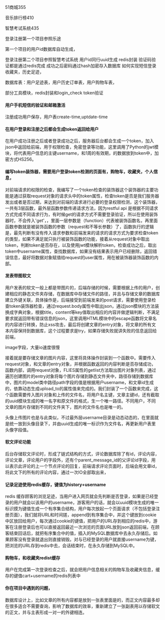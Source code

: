 51商城355

音乐排行榜410


智慧考试系统435

登录注册第一个项目参照乐途

第一个项目的用户id数据库自动生成，

登录注册第二个项目参照智慧考试系统
用户id同行uuid生成
redis封装
验证码验证都是通过redis完成
成功之后密码通过hash加密存入数据库
如何实现短信登录
收藏夹，历史足迹，

数据库表：用户足迹表，用户历史订单表，用户购物车表，

部分工具模块，redis封装和login_check token验证



#### 用户手机短信的验证和邮箱激活

注册成功用户保存，用户表create-time,uptdate-time







#### 在用户登录和注册之后都会生成token返回给用户

在用户成功注册之后或者登录成功之后，服务器后台都会生成一个token，加入json中返回给前端，用于权限检查，免密登录等功能，这里调用了Python的jwt模块，将代表用户信息的主键username，和1周的有效期，的数据放到token中，加密方式HS256。

#### 编写token装饰器，需要用户登录token检测的页面有，购物车，收藏夹，个人信息，

对前端请求的权限的检查，我编写了一个token检查的装饰器这个装饰器的主要功能是通过获取request对象的请求头中的token属性，检查token是否是我们服务器发出或者是否过期，来达到对前端的请求进行必要的登录权限检测，这个装饰器，一共有3层函数，最外层函数参数传递请求方法，因为restful api 是根据不同请求方式完成不同请求行为，有时候get的请求方式不需要登录验证，所以在使用装饰器时，不会传入'get'，，里面一层参数是（function）代表被装饰函数名，再里面函数参数就是被装饰函数的参数（request和不等长参数）了，函数执行的逻辑是，最先判断有没有传入请求参数和前端发来的请求的请求方式为要求检查token的类型，如果不满足就只执行被装饰函数的功能，接着从request对象中取出token，判断token是否存在，以及使用jwt模块解析token，检查成功之后，取出token中username属性，查找数据库，如果没有结果表示用户已经删除，返回错误信息，最好将数据对象赋值给request的user属性，用在被装饰器装饰函数的内部。

#### 发表带图软文

用户发表的软文一般上都是带图片的，后端存储的时候，需要根据上传的用户，创建相应的静态文件夹存储，在数据库中存储文件的路径，并且与存储文章的数据库建立外键关联，具体操作是，后端接受到前端发来的post请求，需要使用登录检查token装饰器检查，通过request.body属性中取出json，通过json模块的方法装换成字典对象，根据title，content等key值取出相应的内容并做逻辑判断，不满足要求就返回带有错误信息的json，这里调用HTML模块中的escape函数将文章名的内容进行转换，防止xss攻击，最后将创建文章的entry对象，将文章的所有文本内容保持到数据库，这个过程要求是try，如果存储失败就讲失败的信息返回给前端，

image字段，大量io速度很慢

接着就是要存储文章的图片内容，这里将具体操作封装到一个函数中。需要传入request对象，和文章的entry对象，并根据函数返回的内容判断是否存储成功，函数内部，调用request对象，FLIES属性的getlist方法取出图片对象列表，通过遍历创建图片的entry对象将每个图片存储到静态文件夹中，路径存储到数据库中，图片的model类中路径path字段的值是根据用户username，和文章id生成的，依靠动态生成upload_to的属性值来完成的。我们封装了一个函数来完成，这个函数需要传入图片对象和上传的文件名，将用户名主键，文章主键id，还有截取的uuid模块生成的唯一名字和原文件的格式，生一个唯一路径。不同用户，不同文章的图片存储到不同的文件夹下，图片的文件名也是唯一的。

头像上传图片也是与此类似，不过最外层username目录是动态动态的，在里面就是统一放到头像目录下，并由uuid生成的唯一标识作为文件名，再更新用户表里头像字段值。



#### 软文评论功能

后台存储软文评论时，形成了链式结构的方式，评论数据库除了有id，评论内容，评论文章，评论用户的字段外，还有个parent_message_id的父评论id字段，用以表示此评论的上一个节点评论的回复，前端请求评论页面时，后端会用文章id，将此文下的所有的评论内容，通过一次IO全部取出来，



#### 记录足迹使用redis缓存，键值为history+username

redis 缓存顾客的浏览足迹，当用户进入网页就会先判断是否登录，如果是已经登录的用户就会以该用户的username，游客用户的话，就会以uuid模块生成的唯一标识摸为键值生成一个有序集合结构，用户每次放起一个页面请求（不包括登录注册页面），我们就将URL和时间搓，append到有序集合中，并这个键放到cookie中区放回给用户，每次通过cookie的键值，把用户的URL存到相应的redis中，游客在注册登录后也可以直接返回最近一次浏览的页面URL放到json返回前端，在顾客结束回话后，就把有序集合中的值，插入的MySQL数据库中去永久存储后。如果顾客没有登录就退出则直接销毁。对与已经登录的用户就直接username为键，把浏览的URL存到redis中去，会话结束时，在永久存储到MySQL中。

#### 购物车，和收藏夹redist缓存

用户在完成第一次登录检查之后，就会把用户信息相关的购物车及收藏夹信息，缓存的键值cart+username的redis列表中



#### 你在项目中遇到的问题，

数据库设计上，比如文章的所有内容都是放到一张表里面是的，而正文内容最多却在很多适合不需要查询，影响了数据库的效率，重新建立了一张副表用以存储软文的正文，并与主表形成一对一的外键相连。























